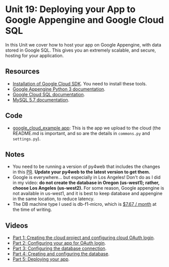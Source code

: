 # Unit 19: Deploying your App to Google Appengine and Google Cloud SQL

In this Unit we cover how to host your app on Google Appengine, with data stored in Google SQL.  This gives you an extremely scalable, and secure, hosting for your application. 

## Resources

* [Installation of Google Cloud SDK](https://cloud.google.com/sdk/docs/install).  You need to install these tools. 
* [Google Appengine Python 3 documentation](https://cloud.google.com/appengine/docs/standard/python3/).
* [Google Cloud SQL documentation](https://cloud.google.com/sql/docs/).
* [MySQL 5.7 documentation](https://dev.mysql.com/doc/refman/5.7/en/).

## Code


* [google_cloud_example app](https://bitbucket.org/luca_de_alfaro/google_cloud_example/): This is the app we upload to the cloud (the README.md is important, and so are the details in `commons.py` and `settings.py`).

## Notes

* You need to be running a version of py4web that includes the changes in this [PR](https://github.com/web2py/py4web/pull/539).  **Update your py4web to the latest version to get them.**
* Google is everywhere... but especially in Los Angeles!  Don't do as I did in my video: **do not create the database in Oregon (us-west1); rather, choose Los Angeles (us-west2).** For some reason, Google appengine is not available in us-west1, and it is best to keep database and appengine in the same location, to reduce latency.
* The DB machine type I used is db-f1-micro, which is [$7.67 / month](https://cloud.google.com/sql/pricing#mysql-pg-pricing) at the time of writing.

## Videos

* [Part 1: Creating the cloud project and configuring cloud OAuth login](https://drive.google.com/file/d/1QhBs1UZhJ8UoGVZbCQ6K6J0hh-3hwydD/view?usp=sharing).
* [Part 2: Configuring your app for OAuth login](https://drive.google.com/file/d/1CovGSCQeJWPyfVHnf2pvMSh-t72QZwYM/view?usp=sharing).
* [Part 3: Configuring the database connection](https://drive.google.com/file/d/12HOWBTMAw1FjOm9jU9UbgMwK6pujcMKb/view?usp=sharing).
* [Part 4: Creating and configuring the database](https://drive.google.com/file/d/1IXwr5DSBSYMAEHK6cPqEsEWKtWAulENz/view?usp=sharing).
* [Part 5: Deploying your app](https://drive.google.com/file/d/1thUcj2HczBq7bXf2TrhzssELPVOf1xrq/view?usp=sharing).